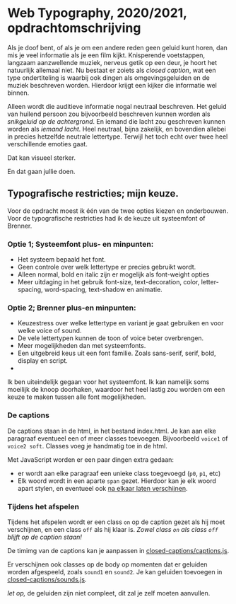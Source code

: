 # Web Typography, 2020/2021, opdrachtomschrijving

Als je doof bent, of als je om een andere reden geen geluid kunt horen, dan mis je veel informatie als je een film kijkt. Knisperende voetstappen, langzaam aanzwellende muziek, nerveus getik op een deur, je hoort het natuurlijk allemaal niet. Nu bestaat er zoiets als *closed caption*, wat een type ondertiteling is waarbij ook dingen als omgevingsgeluiden en de muziek beschreven worden. Hierdoor krijgt een kijker die informatie wel binnen.

Alleen wordt die auditieve informatie nogal neutraal beschreven. Het geluid van huilend persoon zou bijvoorbeeld beschreven kunnen worden als *snikgeluid op de achtergrond*. En iemand die lacht zou geschreven kunnen worden als *iemand lacht.* Heel neutraal, bijna zakelijk, en bovendien allebei in precies hetzelfde neutrale lettertype. Terwijl het toch echt over twee heel verschillende emoties gaat. 

Dat kan visueel sterker. 

En dat gaan jullie doen.

## Typografische restricties; mijn keuze.

Voor de opdracht moest ik één van de twee opties kiezen en onderbouwen. Voor de typografische restricties had ik de keuze uit systeemfont of Brenner.


### Optie 1; Systeemfont plus- en minpunten:
-   Het systeem bepaald het font.
-	Geen controle over welk lettertype er precies gebruikt wordt.
-	Alleen normal, bold en italic zijn er mogelijk als font-weight opties
-	Meer uitdaging in het gebruik font-size, text-decoration, color, letter-spacing, word-spacing, text-shadow en animatie. 

### Optie 2; Brenner plus-en minpunten:
-	Keuzestress over welke lettertype en variant je gaat gebruiken en voor welke voice of sound. 
-	De vele lettertypen kunnen de toon of voice beter overbrengen. 
-	Meer mogelijkheden dan met systeemfonts. 
-   Een uitgebreid keus uit een font familie. Zoals sans-serif, serif, bold, display en script.
-  

Ik ben uiteindelijk gegaan voor het systeemfont. Ik kan namelijk soms moeilijk de knoop doorhaken, waardoor het heel lastig zou worden om een keuze te maken tussen alle font mogelijkheden. 





### De captions

De captions staan in de html, in het bestand index.html. Je kan aan elke paragraaf eventueel een of meer classes toevoegen. Bijvoorbeeld `voice1` of `voice2 soft`. Classes voeg je handmatig toe in de html.

Met JavaScript worden er een paar dingen extra gedaan: 

- er wordt aan elke paragraaf een unieke class toegevoegd (`p0`, `p1`, etc)
- Elk woord wordt in een aparte `span` gezet. Hierdoor kan je elk woord apart stylen, en eventueel ook [na elkaar laten verschijnen](https://github.com/cmda-minor-vid/web-typography-18-19/blob/master/closed-captions/css.css#L41).

### Tijdens het afspelen

Tijdens het afspelen wordt er een class `on` op de caption gezet als hij moet verschijnen, en een class `off` als hij klaar is. *Zowel class `on` als class `off` blijft op de caption staan!*

De timimg van de captions kan je aanpassen in [closed-captions/captions.js](closed-captions/captions.js).

Er verschijnen ook classes op de body op momenten dat er geluiden worden afgespeeld, zoals `sound1` en `sound2`. Je kan geluiden toevoegen in [closed-captions/sounds.js](closed-captions/sounds.js).

*let op,* de geluiden zijn niet compleet, dit zal je zelf moeten aanvullen.
